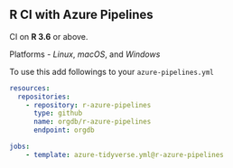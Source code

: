 ## R CI with Azure Pipelines

CI on **R 3.6** or above.

Platforms - *Linux*, *macOS*, and *Windows*

To use this add followings to your `azure-pipelines.yml`
```yaml
resources:
  repositories:
    - repository: r-azure-pipelines
      type: github
      name: orgdb/r-azure-pipelines
      endpoint: orgdb

jobs:
    - template: azure-tidyverse.yml@r-azure-pipelines
```
